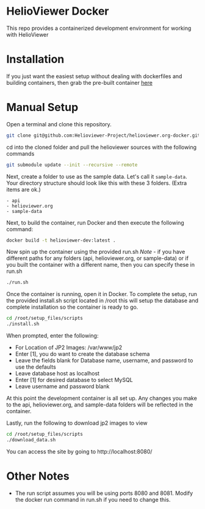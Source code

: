 # HelioViewer Docker
This repo provides a containerized development environment for working with HelioViewer

# Installation
If you just want the easiest setup without dealing with dockerfiles and building
containers, then grab the pre-built container [here](https://hub.docker.com/repository/docker/dgarciabriseno/helioviewer.org-docker/general)

# Manual Setup
Open a terminal and clone this repository.
```bash
git clone git@github.com:Helioviewer-Project/helioviewer.org-docker.git
```

cd into the cloned folder and pull the helioviewer sources with the following commands
```bash
git submodule update --init --recursive --remote
```

Next, create a folder to use as the sample data. Let's call it `sample-data`.
Your directory structure should look like this with these 3 folders. (Extra
items are ok.)
```
- api
- helioviewer.org
- sample-data
```

Next, to build the container, run Docker and then execute the following command:
```bash
docker build -t helioviewer-dev:latest .
```

Now spin up the container using the provided run.sh
*Note* - if you have different paths for any folders (api, helioviewer.org, or sample-data)
or if you built the container with a different name, then you can specify these in run.sh
```bash
./run.sh
```

Once the container is running, open it in Docker. To complete the setup,
run the provided install.sh script located in /root this will setup the database
and complete installation so the container is ready to go.
```bash
cd /root/setup_files/scripts
./install.sh
```

When prompted, enter the following:
- For Location of JP2 Images: /var/www/jp2
- Enter [1], you do want to create the database schema
- Leave the fields blank for Database name, username, and password to use the defaults
- Leave database host as localhost
- Enter [1] for desired database to select MySQL
- Leave username and password blank

At this point the development container is all set up.
Any changes you make to the api, helioviewer.org, and sample-data folders
will be reflected in the container.

Lastly, run the following to download jp2 images to view
```bash
cd /root/setup_files/scripts
./download_data.sh
```

You can access the site by going to http://localhost:8080/

# Other Notes
- The run script assumes you will be using ports 8080 and 8081. Modify the docker run command in
  run.sh if you need to change this.

